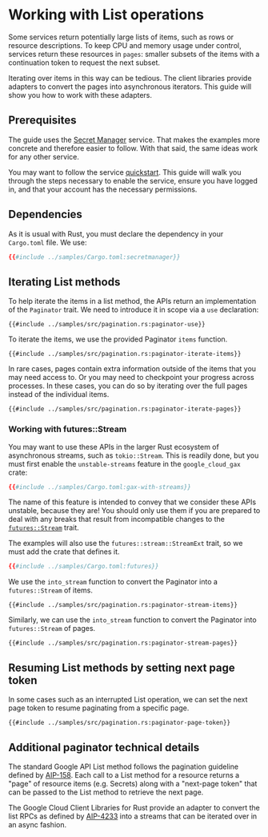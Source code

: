 <!-- 
Copyright 2025 Google LLC

Licensed under the Apache License, Version 2.0 (the "License");
you may not use this file except in compliance with the License.
You may obtain a copy of the License at

    https://www.apache.org/licenses/LICENSE-2.0

Unless required by applicable law or agreed to in writing, software
distributed under the License is distributed on an "AS IS" BASIS,
WITHOUT WARRANTIES OR CONDITIONS OF ANY KIND, either express or implied.
See the License for the specific language governing permissions and
limitations under the License.
-->

# Working with List operations

Some services return potentially large lists of items, such as rows or resource
descriptions. To keep CPU and memory usage under control, services return these
resources in `pages`: smaller subsets of the items with a continuation token to
request the next subset.

Iterating over items in this way can be tedious. The client libraries provide
adapters to convert the pages into asynchronous iterators. This guide will show
you how to work with these adapters.

## Prerequisites

The guide uses the [Secret Manager] service. That makes the examples more
concrete and therefore easier to follow. With that said, the same ideas work for
any other service.

You may want to follow the service [quickstart]. This guide will walk you
through the steps necessary to enable the service, ensure you have logged in,
and that your account has the necessary permissions.

## Dependencies

As it is usual with Rust, you must declare the dependency in your `Cargo.toml`
file. We use:

```toml
{{#include ../samples/Cargo.toml:secretmanager}}
```

## Iterating List methods

To help iterate the items in a list method, the APIs return an implementation of
the `Paginator` trait. We need to introduce it in scope via a `use` declaration:

```rust,ignore
{{#include ../samples/src/pagination.rs:paginator-use}}
```

To iterate the items, we use the provided Paginator `items` function.

```rust,ignore
{{#include ../samples/src/pagination.rs:paginator-iterate-items}}
```

In rare cases, pages contain extra information outside of the items that you may
need access to. Or you may need to checkpoint your progress across processes. In
these cases, you can do so by iterating over the full pages instead of the
individual items.

```rust,ignore
{{#include ../samples/src/pagination.rs:paginator-iterate-pages}}
```

### Working with futures::Stream

You may want to use these APIs in the larger Rust ecosystem of asynchronous
streams, such as `tokio::Stream`. This is readily done, but you must first
enable the `unstable-streams` feature in the `google_cloud_gax` crate:

```toml
{{#include ../samples/Cargo.toml:gax-with-streams}}
```

The name of this feature is intended to convey that we consider these APIs
unstable, because they are! You should only use them if you are prepared to deal
with any breaks that result from incompatible changes to the
[`futures::Stream`][future-stub] trait.

The examples will also use the `futures::stream::StreamExt` trait, so we must
add the crate that defines it.

```toml
{{#include ../samples/Cargo.toml:futures}}
```

We use the `into_stream` function to convert the Paginator into a
`futures::Stream` of items.

```rust,ignore
{{#include ../samples/src/pagination.rs:paginator-stream-items}}
```

Similarly, we can use the `into_stream` function to convert the Paginator into
`futures::Stream` of pages.

```rust,ignore
{{#include ../samples/src/pagination.rs:paginator-stream-pages}}
```

## Resuming List methods by setting next page token

In some cases such as an interrupted List operation, we can set the next page
token to resume paginating from a specific page.

```rust,ignore
{{#include ../samples/src/pagination.rs:paginator-page-token}}
```

## Additional paginator technical details

The standard Google API List method follows the pagination guideline defined by
[AIP-158]. Each call to a List method for a resource returns a "page" of
resource items (e.g. Secrets) along with a "next-page token" that can be passed
to the List method to retrieve the next page.

The Google Cloud Client Libraries for Rust provide an adapter to convert the
list RPCs as defined by [AIP-4233] into a streams that can be iterated over in
an async fashion.

[aip-158]: https://google.aip.dev/158
[aip-4233]: https://google.aip.dev/client-libraries/4233
[future-stub]: https://docs.rs/futures/latest/futures/stream/
[quickstart]: https://cloud.google.com/secret-manager/docs/quickstart
[secret manager]: https://cloud.google.com/secret-manager
